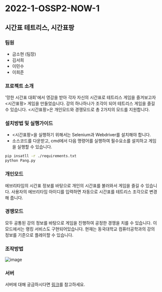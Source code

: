 # 2022-1-OSSP2-NOW-1

## 시간표 테트리스, 시간표팡

### 팀원
 - 금소현 (팀장)
 - 김서희
 - 이민수
 - 이희준

### 프로젝트 소개
'망한 시간표 대회'에서 영감을 받아 각자 자신의 시간표로 테트리스 게임을 즐겨보고자 <시간표팡> 게임을 만들었습니다.
강의 하나하나가 조각이 되어 테트리스 게임을 즐길 수 있습니다.
<시간표팡>은 개인모드와 경쟁모드로 총 2가지의 모드를 지원합니다.

### 설치방법 및 실행가이드
 - <시간표팡>을 실행하기 위해서는 Selenium과 Webdriver를 설치해야 합니다.
 - 소스코드를 다운받고, cmd에서 다음 명령어를 실행하여 필수요소를 설치하고 게임을 실행할 수 있습니다.
```bash
pip insatll -r ./requirements.txt 
python Pang.py
```

### 개인모드
에브리타임의 시간표 정보를 바탕으로 개인의 시간표를 불러와서 게임을 즐길 수 있습니다.
사용자의 에브리타임 아이디를 입력하면 자동으로 시간표를 테트리스 조각으로 변경해 줍니다.

### 경쟁모드
모두 공통된 강의 정보를 바탕으로 게임을 진행하여 공정한 경쟁을 치를 수 있습니다.
이 모드에서는 랭킹 서비스도 구현되어있습니다.
현재는 동국대학교 컴퓨터공학과의 강의 정보를 기준으로 플레이할 수 있습니다.

### 조작방법
![image](https://user-images.githubusercontent.com/45023828/174065938-bcaad803-d063-4a46-925d-177418e7cfa7.png)

### 서버
서버에 대해 궁금하시다면 [링크](https://github.com/CSID-DGU/2022-1-OSSP2-NOW-1/tree/server/servers)를 참고하세요.
